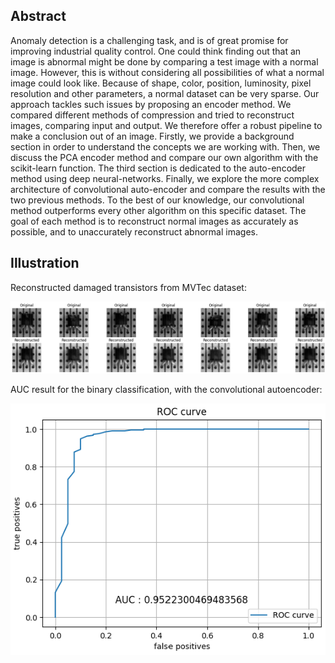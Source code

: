 ## Abstract

Anomaly detection is a challenging task, and is of great promise for improving industrial quality control. One could think finding out that an image is abnormal might be done by comparing a test image with a normal image. However, this is without considering all possibilities of what a normal image could look like. Because of shape, color, position, luminosity, pixel resolution and other parameters, a normal dataset can be very sparse. Our approach tackles such issues by proposing an encoder method. We compared different methods of compression and tried to reconstruct images, comparing input and output.  We therefore offer a robust pipeline to make a conclusion out of an image. Firstly, we provide a background section in order to understand the concepts we are working with. Then, we discuss the PCA encoder method and compare our own algorithm with the scikit-learn function. The third section is dedicated to the auto-encoder method using deep neural-networks. Finally, we explore the more complex architecture of convolutional auto-encoder and compare the results with the two previous methods. To the best of our knowledge, our convolutional method outperforms every other algorithm on this specific dataset. The goal of each method is to reconstruct normal images as accurately as possible, and to unaccurately reconstruct abnormal images.

## Illustration

Reconstructed damaged transistors from MVTec dataset:

![Reconstructed damaged transistors from MVTec dataset](damaged_cae_reconst_0.0010_50epochs.png)

AUC result for the binary classification, with the convolutional autoencoder:

![AUC](auc_cae_0.95.png)
